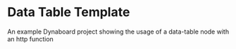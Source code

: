 # Data Table Template
An example Dynaboard project showing the usage of a data-table node with an http function
